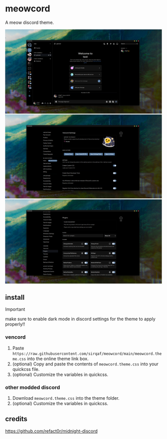 # meowcord

A meow discord theme.

<img width=800 src="https://github.com/sirqaf/meowcord/blob/main/img/Screenshot%20(10).png?raw=true">
<img width=800 src="https://github.com/sirqaf/meowcord/blob/main/img/Screenshot%20(8).png?raw=true">
<img width=800 src="https://github.com/sirqaf/meowcord/blob/main/img/Screenshot%20(11).png?raw=true">

## install

> [!IMPORTANT]  
> make sure to enable dark mode in discord settings for the theme to apply properly!!

### vencord

1. Paste `https://raw.githubusercontent.com/sirqaf/meowcord/main/meowcord.theme.css` into the online theme link box.
2. (optional) Copy and paste the contents of `meowcord.theme.css` into your quickcss file.
3. (optional) Customize the variables in quickcss.

### other modded discord

1. Download `meowcord.theme.css` into the theme folder.
2. (optional) Customize the variables in quickcss.

## credits

<https://github.com/refact0r/midnight-discord>
